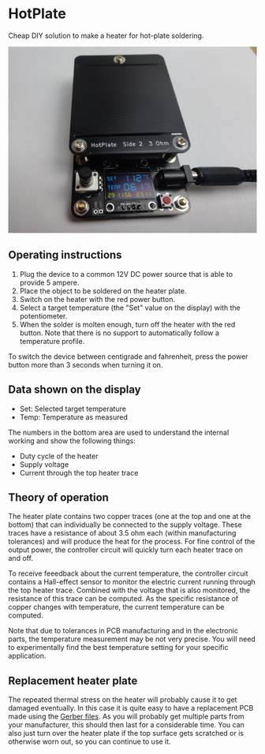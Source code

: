 # HotPlate

Cheap DIY solution to make a heater for hot-plate soldering.

![](docs/device.jpg)

## Operating instructions

1. Plug the device to a common 12V DC power source that is able to provide 5 ampere.
2. Place the object to be soldered on the heater plate.
3. Switch on the heater with the red power button.
4. Select a target temperature (the "Set" value on the display) with the potentiometer.
5. When the solder is molten enough, turn off the heater with the red button. Note that
there is no support to automatically follow a temperature profile.

To switch the device between centigrade and fahrenheit, press the power button more than 
3 seconds when turning it on.

## Data shown on the display

* Set: Selected target temperature
* Temp: Temperature as measured

The numbers in the bottom area are used to understand the internal working and show the 
following things: 
* Duty cycle of the heater
* Supply voltage 
* Current through the top heater trace

## Theory of operation

The heater plate contains two copper traces (one at the top and one at the bottom) that can individually
be connected to the supply voltage. These traces have a resistance of about 3.5 ohm each (within
manufacturing tolerances) and will produce the heat for the process. For fine control of the output power,
the controller circuit will quickly turn each heater trace on and off.

To receive feeedback about the current temperature, the controller circuit contains a Hall-effect sensor
to monitor the electric current running through the top heater trace. Combined with the 
voltage that is also monitored, the resistance of this trace can be computed. As the specific resistance of
copper changes with temperature, the current temperature can be computed. 

Note that due to tolerances in PCB manufacturing and in the electronic parts, the temperature measurement
may be not very precise. You will need to experimentally find the best temperature setting for your specific application.


## Replacement heater plate

The repeated thermal stress on the heater will probably cause it to get damaged eventually. In this case
it is quite easy to have a replacement PCB made using the [Gerber files](heater/gerber/heater_rev1.zip).
As you will probably get multiple parts from your manufacturer, this should then last for a considerable 
time. 
You can also just turn over the heater plate if the top surface gets scratched or is otherwise worn out,
so you can continue to use it.
